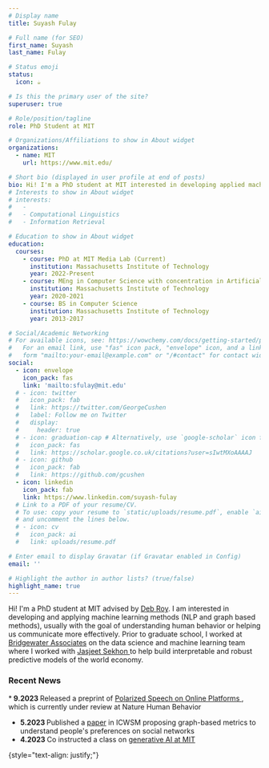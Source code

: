```yaml
---
# Display name
title: Suyash Fulay

# Full name (for SEO)
first_name: Suyash  
last_name: Fulay

# Status emoji
status:
  icon: ☕️

# Is this the primary user of the site?
superuser: true

# Role/position/tagline
role: PhD Student at MIT

# Organizations/Affiliations to show in About widget
organizations:
  - name: MIT
    url: https://www.mit.edu/

# Short bio (displayed in user profile at end of posts)
bio: Hi! I'm a PhD student at MIT interested in developing applied machine learning methods that better help us understand people and social systems.
# Interests to show in About widget
# interests:
#   - 
#   - Computational Linguistics
#   - Information Retrieval

# Education to show in About widget
education:
  courses:
    - course: PhD at MIT Media Lab (Current)
      institution: Massachusetts Institute of Technology
      year: 2022-Present
    - course: MEng in Computer Science with concentration in Artificial Intelligence
      institution: Massachusetts Institute of Technology
      year: 2020-2021
    - course: BS in Computer Science
      institution: Massachusetts Institute of Technology
      year: 2013-2017

# Social/Academic Networking
# For available icons, see: https://wowchemy.com/docs/getting-started/page-builder/#icons
#   For an email link, use "fas" icon pack, "envelope" icon, and a link in the
#   form "mailto:your-email@example.com" or "/#contact" for contact widget.
social:
  - icon: envelope
    icon_pack: fas
    link: 'mailto:sfulay@mit.edu'
  # - icon: twitter
  #   icon_pack: fab
  #   link: https://twitter.com/GeorgeCushen
  #   label: Follow me on Twitter
  #   display:
  #     header: true
  # - icon: graduation-cap # Alternatively, use `google-scholar` icon from `ai` icon pack
  #   icon_pack: fas
  #   link: https://scholar.google.co.uk/citations?user=sIwtMXoAAAAJ
  # - icon: github
  #   icon_pack: fab
  #   link: https://github.com/gcushen
  - icon: linkedin
    icon_pack: fab
    link: https://www.linkedin.com/suyash-fulay
  # Link to a PDF of your resume/CV.
  # To use: copy your resume to `static/uploads/resume.pdf`, enable `ai` icons in `params.yaml`,
  # and uncomment the lines below.
  # - icon: cv
  #   icon_pack: ai
  #   link: uploads/resume.pdf

# Enter email to display Gravatar (if Gravatar enabled in Config)
email: ''

# Highlight the author in author lists? (true/false)
highlight_name: true
---
```

<p>
Hi! I'm a PhD student at MIT advised by <a href="https://www.media.mit.edu/people/dkroy/overview"> Deb Roy</a>. I am interested in developing and applying machine learning methods (NLP and graph based methods), usually with the goal of understanding human behavior or helping us communicate more effectively. Prior to graduate school, I worked at <a href="https://www.bridgewater.com">Bridgewater Associates</a> on the data science and machine learning team where I worked with <a href="https://statistics.yale.edu/people/jas-sekhon"> Jasjeet Sekhon </a> to help build interpretable and robust predictive models of the world economy.
</p>

<h3> Recent News </h3>

*<strong> 9.2023 </strong> Released a preprint of <a href="https://assets.researchsquare.com/files/rs-3304585/v1/24f530ad-7940-4afe-afac-7f59775d2487.pdf?c=1697639901">  Polarized Speech on Online Platforms </a>, which is currently under review at Nature Human Behavior
* <strong> 5.2023 </strong> Published a <a href="https://ojs.aaai.org/index.php/ICWSM/article/view/22220"> paper</a> in ICWSM proposing graph-based metrics to understand people's preferences on social networks 
* <strong> 4.2023 </strong> Co instructed a class on <a href="https://ai4comm.media.mit.edu/"> generative AI at MIT</a>

{style="text-align: justify;"}

